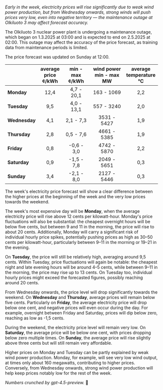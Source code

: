 *Early in the week, electricity prices will rise significantly due to weak wind power production, but from Wednesday onwards, strong winds will push prices very low, even into negative territory — the maintenance outage at Olkiluoto 3 may affect forecast accuracy.*

The Olkiluoto 3 nuclear power plant is undergoing a maintenance outage, which began on 1.3.2025 at 03:00 and is expected to end on 2.5.2025 at 02:00. This outage may affect the accuracy of the price forecast, as training data from maintenance periods is limited.

The price forecast was updated on Sunday at 12:00.

|             | average<br>price<br>¢/kWh | min - max<br>¢/kWh | wind power<br>min - max<br>MW | average<br>temperature<br>°C |
|:------------|:-------------------------:|:-------------------:|:----------------------------:|:----------------------------:|
| **Monday**      |           12,4           |     4,7 - 20,1      |          163 - 1069          |             2,2              |
| **Tuesday**     |           9,5            |     4,0 - 13,1      |          557 - 3240          |             2,0              |
| **Wednesday**   |           4,1            |     2,1 - 7,3       |         3531 - 5427          |             1,9              |
| **Thursday**    |           2,8            |     0,5 - 7,6       |         4661 - 5385          |             1,9              |
| **Friday**      |           0,8            |    -0,6 - 3,0       |         4742 - 5870          |             2,2              |
| **Saturday**    |           0,9            |    -1,5 - 7,8       |         2049 - 5651          |             0,3              |
| **Sunday**      |           3,4            |    -2,1 - 8,0       |         2127 - 5446          |             0,3              |

The week's electricity price forecast will show a clear difference between the higher prices at the beginning of the week and the very low prices towards the weekend.

The week's most expensive day will be **Monday**, when the average electricity price will rise above 12 cents per kilowatt-hour. Monday's price fluctuations will also be substantial: the cheapest overnight hours will be below five cents, but between 9 and 11 in the morning, the price will rise to about 20 cents. Additionally, Monday will carry a significant risk of individual hourly price spikes, potentially pushing prices as high as 30–50 cents per kilowatt-hour, particularly between 9–11 in the morning or 19–21 in the evening.

On **Tuesday**, the price will still be relatively high, averaging around 9,5 cents. Within Tuesday, price fluctuations will again be notable: the cheapest night and late evening hours will be around 4–5 cents, while between 9–11 in the morning, the price may rise up to 13 cents. On Tuesday too, individual hourly prices might exceed the forecasted figures, possibly reaching around 20 cents.

From Wednesday onwards, the price level will drop significantly towards the weekend. On **Wednesday** and **Thursday**, average prices will remain below five cents. Particularly on **Friday**, the average electricity price will drop below one cent, and negative prices will even occur during the day. For example, overnight between Friday and Saturday, prices will dip below zero, reaching as low as -1,5 cents.

During the weekend, the electricity price level will remain very low. On **Saturday**, the average price will be below one cent, with prices dropping below zero multiple times. On **Sunday**, the average price will rise slightly above three cents but will still remain very affordable.

Higher prices on Monday and Tuesday can be partly explained by weak wind power production. Monday, for example, will see very low wind output, at times only about 160 megawatts, contributing to higher prices. Conversely, from Wednesday onwards, strong wind power production will help keep prices notably low for the rest of the week.

*Numbers crunched by gpt-4.5-preview.* 🍃
